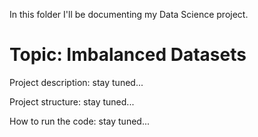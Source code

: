 In this folder I'll be documenting my Data Science project.

# Topic: Imbalanced Datasets

Project description: stay tuned...

Project structure: stay tuned...

How to run the code: stay tuned...
